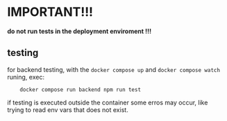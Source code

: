# IMPORTANT!!!

**do not run tests in the deployment enviroment !!!**

## testing

for backend testing, with the `docker compose up` and `docker compose watch` runing, exec:

```shell
    docker compose run backend npm run test
```

if testing is executed outside the container some erros may occur, like trying to read env vars that does not exist.
